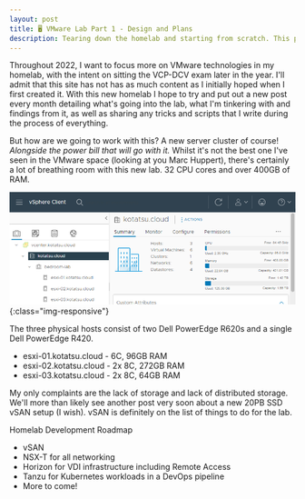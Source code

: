 ```yaml
---
layout: post
title: 🖥️ VMware Lab Part 1 - Design and Plans
description: Tearing down the homelab and starting from scratch. This post details some cool ideas I have for it.
---
```


Throughout 2022, I want to focus more on VMware technologies in my homelab, with the intent on sitting the VCP-DCV exam later in the year. I'll admit that this site has not has as much content as I initially hoped when I first created it. With this new homelab I hope to try and put out a new post every month detailing what's going into the lab, what I'm tinkering with and findings from it, as well as sharing any tricks and scripts that I write during the process of everything.

But how are we going to work with this? A new server cluster of course! *Alongside the power bill that will go with it.* Whilst it's not the best one I've seen in the VMware space (looking at you Marc Huppert), there's certainly a lot of breathing room with this new lab. 32 CPU cores and over 400GB of RAM. 

![Overview of the Homelab, three nodes, thirty two CPU cores and over four hundred gigabytes of RAM.](/public/lab-screenshot.png){:class="img-responsive"}

The three physical hosts consist of two Dell PowerEdge R620s and a single Dell PowerEdge R420. 

- esxi-01.kotatsu.cloud - 6C, 96GB RAM
- esxi-02.kotatsu.cloud - 2x 8C, 272GB RAM
- esxi-03.kotatsu.cloud - 2x 8C, 64GB RAM

My only complaints are the lack of storage and lack of distributed storage. We'll more than likely see another post very soon about a new 20PB SSD vSAN setup (I wish). vSAN is definitely on the list of things to do for the lab.

Homelab Development Roadmap
- vSAN 
- NSX-T for all networking 
- Horizon for VDI infrastructure including Remote Access
- Tanzu for Kubernetes workloads in a DevOps pipeline
- More to come!
